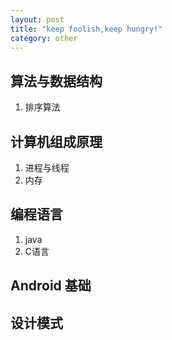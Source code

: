 ```yaml
---
layout: post
title: "keep foolish,keep hungry!"
category: other
---
```


## 算法与数据结构
1. 排序算法

## 计算机组成原理
1. 进程与线程
2. 内存

## 编程语言
1. java
2. C语言

## Android 基础


## 设计模式